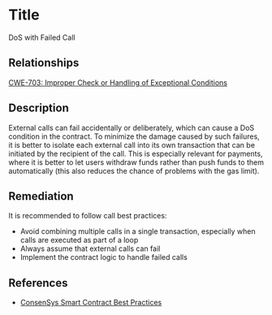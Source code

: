 # Title 

DoS with Failed Call 

## Relationships

[CWE-703: Improper Check or Handling of Exceptional Conditions](https://cwe.mitre.org/data/definitions/703.html)

## Description 

External calls can fail accidentally or deliberately, which can cause a DoS condition in the contract. To minimize the damage caused by such failures, it is better to isolate each external call into its own transaction that can be initiated by the recipient of the call. This is especially relevant for payments, where it is better to let users withdraw funds rather than push funds to them automatically (this also reduces the chance of problems with the gas limit).

## Remediation

It is recommended to follow call best practices:

- Avoid combining multiple calls in a single transaction, especially when calls are executed as part of a loop
- Always assume that external calls can fail
- Implement the contract logic to handle failed calls

## References

- [ConsenSys Smart Contract Best Practices](https://consensys.github.io/smart-contract-best-practices/recommendations/#favor-pull-over-push-for-external-calls)
